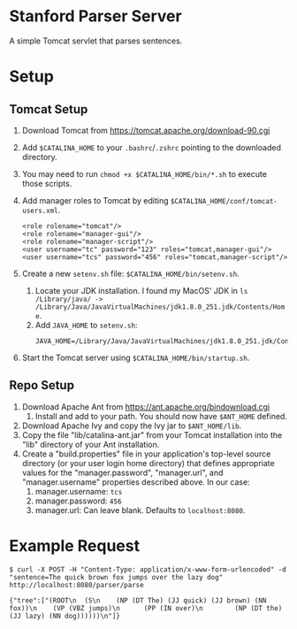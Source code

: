# Stanford Parser Server

A simple Tomcat servlet that parses sentences.

# Setup

## Tomcat Setup

1. Download Tomcat from https://tomcat.apache.org/download-90.cgi
1. Add `$CATALINA_HOME` to your `.bashrc`/`.zshrc` pointing to the downloaded directory.
1. You may need to run `chmod +x $CATALINA_HOME/bin/*.sh` to execute those scripts.
1. Add manager roles to Tomcat by editing `$CATALINA_HOME/conf/tomcat-users.xml`.
   ```
   <role rolename="tomcat"/>
   <role rolename="manager-gui"/>
   <role rolename="manager-script"/>
   <user username="tc" password="123" roles="tomcat,manager-gui"/>
   <user username="tcs" password="456" roles="tomcat,manager-script"/>
   ```
1. Create a new `setenv.sh` file: `$CATALINA_HOME/bin/setenv.sh`.

   1. Locate your JDK installation. I found my MacOS' JDK in `ls /Library/java/ -> /Library/Java/JavaVirtualMachines/jdk1.8.0_251.jdk/Contents/Home`.
   1. Add `JAVA_HOME` to `setenv.sh`:
      ```
      JAVA_HOME=/Library/Java/JavaVirtualMachines/jdk1.8.0_251.jdk/Contents/Home
      ```

1. Start the Tomcat server using `$CATALINA_HOME/bin/startup.sh`.

## Repo Setup

1. Download Apache Ant from https://ant.apache.org/bindownload.cgi
   1. Install and add to your path. You should now have `$ANT_HOME` defined.
1. Download Apache Ivy and copy the Ivy jar to `$ANT_HOME/lib`.
1. Copy the file "lib/catalina-ant.jar" from your Tomcat installation into the "lib" directory of your Ant installation.
1. Create a "build.properties" file in your application's top-level
   source directory (or your user login home directory) that defines
   appropriate values for the "manager.password", "manager.url", and
   "manager.username" properties described above. In our case:
   1. manager.username: `tcs`
   1. manager.password: `456`
   1. manager.url: Can leave blank. Defaults to `localhost:8080`.

# Example Request

```
$ curl -X POST -H "Content-Type: application/x-www-form-urlencoded" -d "sentence=The quick brown fox jumps over the lazy dog" http://localhost:8080/parser/parse

{"tree":["(ROOT\n  (S\n    (NP (DT The) (JJ quick) (JJ brown) (NN fox))\n    (VP (VBZ jumps)\n      (PP (IN over)\n        (NP (DT the) (JJ lazy) (NN dog))))))\n"]}
```
